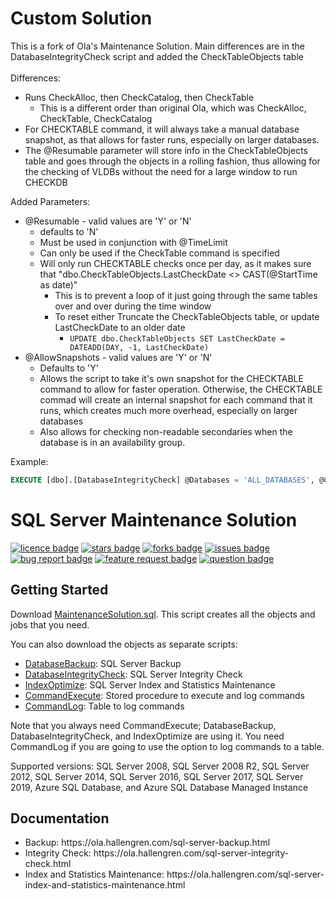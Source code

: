 # Custom Solution
This is a fork of Ola's Maintenance Solution.  Main differences are in the DatabaseIntegrityCheck script and added the CheckTableObjects table<br><br>
 Differences:
  - Runs CheckAlloc, then CheckCatalog, then CheckTable
    - This is a different order than original Ola, which was CheckAlloc, CheckTable, CheckCatalog
  - For CHECKTABLE command, it will always take a manual database snapshot, as that allows for faster runs, especially on larger databases.
  - The @Resumable parameter will store info in the CheckTableObjects table and goes through the objects in a rolling fashion, thus allowing for the checking of VLDBs without the need for a large window to run CHECKDB

Added Parameters:<br>
 - @Resumable - valid values are 'Y' or 'N'
   - defaults to 'N'
   - Must be used in conjunction with @TimeLimit
   - Can only be used if the CheckTable command is specified
   - Will only run CHECKTABLE checks once per day, as it makes sure that "dbo.CheckTableObjects.LastCheckDate <> CAST(@StartTime as date)"
     - This is to prevent a loop of it just going through the same tables over and over during the time window
     - To reset either Truncate the CheckTableObjects table, or update LastCheckDate to an older date
       - ```UPDATE dbo.CheckTableObjects SET LastCheckDate = DATEADD(DAY, -1, LastCheckDate) ```
 - @AllowSnapshots - valid values are 'Y' or 'N'
   - Defaults to 'Y'
   - Allows the script to take it's own snapshot for the CHECKTABLE command to allow for faster operation.  Otherwise, the CHECKTABLE commad will create an internal snapshot for each command that it runs, which creates much more overhead, especially on larger databases
   - Also allows for checking non-readable secondaries when the database is in an availability group.

Example:
```sql    
EXECUTE [dbo].[DatabaseIntegrityCheck] @Databases = 'ALL_DATABASES', @CheckCommands = 'CHECKALLOC,CHECKCATALOG,CHECKTABLE', @TimeLimit = 18000, @LogToTable = 'Y', @Execute = 'Y', @Resumable = 'Y'
```
# SQL Server Maintenance Solution
[![licence badge]][licence]
[![stars badge]][stars]
[![forks badge]][forks]
[![issues badge]][issues]
[![bug report badge]][bug report]
[![feature request badge]][feature request]
[![question badge]][question]

## Getting Started

Download [MaintenanceSolution.sql](/MaintenanceSolution.sql).
This script creates all the objects and jobs that you need.

You can also download the objects as separate scripts:
 - [DatabaseBackup](/DatabaseBackup.sql): SQL Server Backup
 - [DatabaseIntegrityCheck](/DatabaseIntegrityCheck.sql): SQL Server Integrity Check
 - [IndexOptimize](/IndexOptimize.sql): SQL Server Index and Statistics Maintenance
 - [CommandExecute](/CommandExecute.sql): Stored procedure to execute and log commands
 - [CommandLog](/CommandLog.sql): Table to log commands

Note that you always need CommandExecute; DatabaseBackup, DatabaseIntegrityCheck, and IndexOptimize are using it.
You need CommandLog if you are going to use the option to log commands to a table.

Supported versions: SQL Server 2008, SQL Server 2008 R2, SQL Server 2012, SQL Server 2014, SQL Server 2016, SQL Server 2017, SQL Server 2019, Azure SQL Database, and Azure SQL Database Managed Instance

## Documentation

<ul>
<li>Backup: https://ola.hallengren.com/sql-server-backup.html</li>
<li>Integrity Check: https://ola.hallengren.com/sql-server-integrity-check.html</li>
<li>Index and Statistics Maintenance: https://ola.hallengren.com/sql-server-index-and-statistics-maintenance.html</li>
</ul>

[licence badge]:https://img.shields.io/badge/license-MIT-blue.svg
[stars badge]:https://img.shields.io/github/stars/olahallengren/sql-server-maintenance-solution.svg
[forks badge]:https://img.shields.io/github/forks/olahallengren/sql-server-maintenance-solution.svg
[issues badge]:https://img.shields.io/github/issues/olahallengren/sql-server-maintenance-solution.svg
[bug report badge]:https://img.shields.io/github/issues/olahallengren/sql-server-maintenance-solution/Bug%20Report.svg
[feature request badge]:https://img.shields.io/github/issues/olahallengren/sql-server-maintenance-solution/Feature%20Request.svg
[question badge]:https://img.shields.io/github/issues/olahallengren/sql-server-maintenance-solution/Question.svg

[licence]:https://github.com/olahallengren/sql-server-maintenance-solution/blob/master/LICENSE
[stars]:https://github.com/olahallengren/sql-server-maintenance-solution/stargazers
[forks]:https://github.com/olahallengren/sql-server-maintenance-solution/network
[issues]:https://github.com/olahallengren/sql-server-maintenance-solution/issues
[bug report]:https://github.com/olahallengren/sql-server-maintenance-solution/issues?q=is%3Aopen+is%3Aissue+label%3A%22Bug+Report%22
[feature request]:https://github.com/olahallengren/sql-server-maintenance-solution/issues?q=is%3Aopen+is%3Aissue+label%3A%22Feature+Request%22
[question]:https://github.com/olahallengren/sql-server-maintenance-solution/issues?q=is%3Aopen+is%3Aissue+label%3AQuestion
